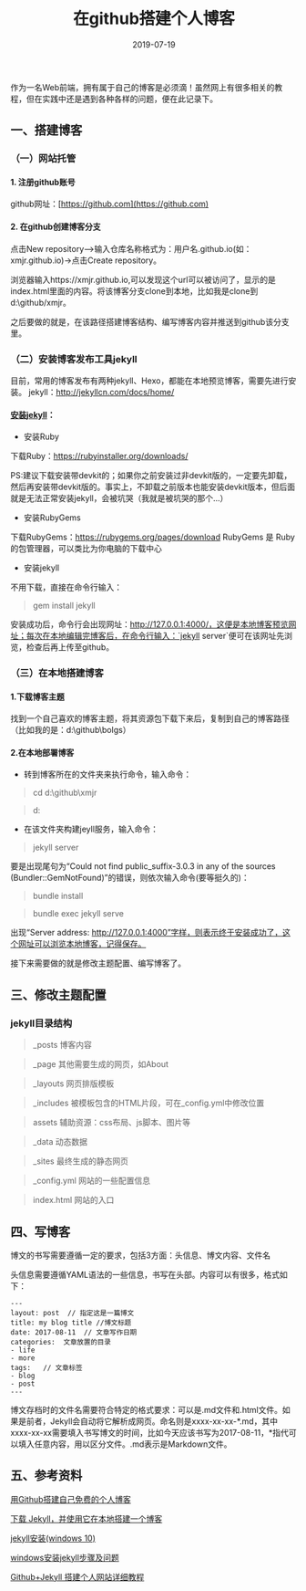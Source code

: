 ﻿---
layout: post
title: "在github搭建个人博客"
date: 2019-07-19 
description: "作为一名Web前端，拥有属于自己的博客是必须滴！虽然网上有很多相关的教程，但在实践中还是遇到各种各样的问题，便在此记录下。"
tag: 工具 
--- 

作为一名Web前端，拥有属于自己的博客是必须滴！虽然网上有很多相关的教程，但在实践中还是遇到各种各样的问题，便在此记录下。

## 一、搭建博客

### （一）网站托管

#### 1. 注册github账号

github网址：[https://github.com](https://github.com)

#### 2. 在github创建博客分支

点击New repository–>输入仓库名称格式为：用户名.github.io(如：xmjr.github.io)->点击Create repository。

浏览器输入https://xmjr.github.io,可以发现这个url可以被访问了，显示的是index.html里面的内容。将该博客分支clone到本地，比如我是clone到 d:\github/xmjr。

之后要做的就是，在该路径搭建博客结构、编写博客内容并推送到github该分支里。


### （二）安装博客发布工具jekyll

目前，常用的博客发布有两种jekyll、Hexo，都能在本地预览博客，需要先进行安装。
jekyll：http://jekyllcn.com/docs/home/ 

#### [安装jekyll](https://www.jianshu.com/p/f43a75ed16d0)：

- 安装Ruby

下载Ruby：https://rubyinstaller.org/downloads/ 

PS:建议下载安装带devkit的；如果你之前安装过非devkit版的，一定要先卸载，然后再安装带devkit版的。事实上，不卸载之前版本也能安装devkit版本，但后面就是无法正常安装jekyll，会被坑哭（我就是被坑哭的那个...）

- 安装RubyGems

下载RubyGems：https://rubygems.org/pages/download
RubyGems 是 Ruby 的包管理器，可以类比为你电脑的下载中心 


- 安装jekyll

不用下载，直接在命令行输入：

> gem install jekyll

安装成功后，命令行会出现网址：http://127.0.0.1:4000/，这便是本地博客预览网址；每次在本地编辑完博客后，在命令行输入：`jekyll server`便可在该网址先浏览，检查后再上传至github。

### （三）在本地搭建博客

#### 1.下载博客主题

找到一个自己喜欢的博客主题，将其资源包下载下来后，复制到自己的博客路径（比如我的是：d:\github\bolgs）

#### 2.在本地部署博客

- 转到博客所在的文件夹来执行命令，输入命令：

> cd d:\github\xmjr

> d:

- 在该文件夹构建jeyll服务，输入命令：

> jekyll server

要是出现尾句为“Could not find public_suffix-3.0.3 in any of the sources (Bundler::GemNotFound)”的错误，则依次输入命令(要等挺久的)：

> bundle install

> bundle exec jekyll serve

出现“Server address: http://127.0.0.1:4000”字样，则表示终于安装成功了，这个网址可以浏览本地博客，记得保存。

接下来需要做的就是修改主题配置、编写博客了。


## 三、修改主题配置

### jekyll目录结构

> _posts 博客内容

> _page 其他需要生成的网页，如About

> _layouts 网页排版模板

> _includes 被模板包含的HTML片段，可在_config.yml中修改位置

> assets 辅助资源：css布局、js脚本、图片等

> _data 动态数据

> _sites 最终生成的静态网页

> _config.yml  网站的一些配置信息

> index.html 网站的入口

## 四、写博客

博文的书写需要遵循一定的要求，包括3方面：头信息、博文内容、文件名

头信息需要遵循YAML语法的一些信息，书写在头部。内容可以有很多，格式如下：

    ---
    layout: post  // 指定这是一篇博文
    title: my blog title //博文标题
    date: 2017-08-11  // 文章写作日期
    categories:  文章放置的目录
    - life
    - more
    tags:   // 文章标签
    - blog
    - post
    ---

博文存档时的文件名需要符合特定的格式要求：可以是.md文件和.html文件。如果是前者，Jekyll会自动将它解析成网页。命名则是xxxx-xx-xx-*.md，其中xxxx-xx-xx需要填入书写博文的时间，比如今天应该书写为2017-08-11，*指代可以填入任意内容，用以区分文件。.md表示是Markdown文件。

## 五、参考资料

[用Github搭建自己免费的个人博客](https://www.jianshu.com/p/ba81a536d61a)

[下载 Jekyll，并使用它在本地搭建一个博客](https://www.jianshu.com/p/f43a75ed16d0)

[jekyll安装(windows 10)](https://blog.csdn.net/qq_37647529/article/details/79779058)

[windows安装jekyll步骤及问题](https://blog.csdn.net/mouday/article/details/79300135)

[Github+Jekyll 搭建个人网站详细教程](https://www.jianshu.com/p/9f71e260925d)



